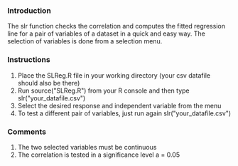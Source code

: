 ### Introduction

The slr function checks the correlation and computes the fitted regression line for a pair of variables
of a dataset in a quick and easy way. The selection of variables is done from a selection menu. 

### Instructions

1. Place the SLReg.R file in your working directory (your csv datafile should also be there)
2. Run source("SLReg.R") from your R console and then type slr("your_datafile.csv")
3. Select the desired response and independent variable from the menu
4. To test a different pair of variables, just run again slr("your_datafile.csv")

### Comments

1. The two selected variables must be continuous
2. The correlation is tested in a significance level a = 0.05
